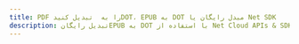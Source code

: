 ---title: PDF را به  تبدیل کنیدDOT، EPUB به DOT مبدل رایگان یا Net SDKdescription: تبدیل رایگانEPUB به DOT با استفاده از Net Cloud APIs & SDK همچنین اسناد PDF را در Cloud ایجاد، ویرایش و رندر کنید.---